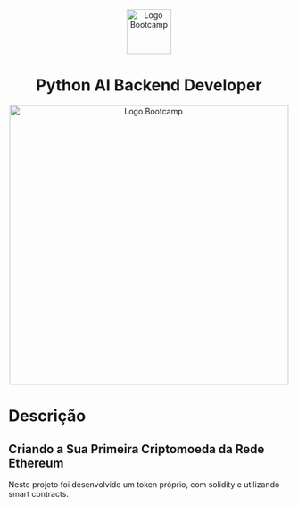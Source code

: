 <div align="center">
<img src="https://hermes.digitalinnovation.one/assets/diome/logo-full.svg" alt="Logo Bootcamp" width="80">
<h1>Python AI Backend Developer</h1>
<img src="https://hermes.dio.me/tracks/2703d237-34d5-4f9a-abd3-63322d3b2789.png" alt="Logo Bootcamp" width="500">
</div>

# Descrição 

## Criando a Sua Primeira Criptomoeda da Rede Ethereum

Neste projeto foi desenvolvido um token próprio, com solidity e utilizando smart contracts.
